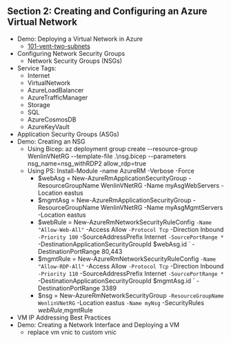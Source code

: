 ## Section 2: Creating and Configuring an Azure Virtual Network
* Demo: Deploying a Virtual Network in Azure
  - [101-vent-two-subnets](https://github.com/Azure/azure-quickstart-templates/tree/master/quickstarts/microsoft.network/vnet-two-subnets)
* Configuring Network Security Groups
  - Network Security Groups (NSGs)
* Service Tags: 
  - Internet
  - VirtualNetwork
  - AzureLoadBalancer
  - AzureTrafficManager
  - Storage
  - SQL
  - AzureCosmosDB
  - AzureKeyVault
* Application Security Groups (ASGs)
* Demo: Creating an NSG
  - Using Bicep: az deployment group create --resource-group WenlinVNetRG --template-file .\nsg.bicep --parameters nsg_name=nsg_withRDP2 allow_rdp=true
  - Using PS: Install-Module -name AzureRM -Verbose -Force
    - $webAsg = New-AzureRmApplicationSecurityGroup -ResourceGroupName WenlinVNetRG -Name myAsgWebServers -Location eastus
    - $mgmtAsg = New-AzureRmApplicationSecurityGroup -ResourceGroupName WenlinVNetRG -Name myAsgMgmtServers -Location eastus
    - $webRule = New-AzureRmNetworkSecurityRuleConfig `
        -Name "Allow-Web-All" `
        -Access Allow `
        -Protocol Tcp `
        -Direction Inbound `
        -Priority 100 `
        -SourceAddressPrefix Internet `
        -SourcePortRange * `
        -DestinationApplicationSecurityGroupId $webAsg.id `
        -DestinationPortRange 80,443
    - $mgmtRule = New-AzureRmNetworkSecurityRuleConfig `
        -Name "Allow-RDP-All" `
        -Access Allow `
        -Protocol Tcp `
        -Direction Inbound `
        -Priority 110 `
        -SourceAddressPrefix Internet `
        -SourcePortRange * `
        -DestinationApplicationSecurityGroupId $mgmtAsg.id `
        -DestinationPortRange 3389
    - $nsg = New-AzureRmNetworkSecurityGroup `
        -ResourceGroupName WenlinVNetRG `
        -Location eastus `
        -Name myNsg `
        -SecurityRules $webRule,$mgmtRule
* VM IP Addressing Best Practices
* Demo: Creating a Network Interface and Deploying a VM
  - replace vm vnic to custom vnic
